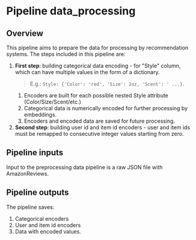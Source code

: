 # Pipeline data_processing

## Overview


This pipeline aims to prepare the data for processing by recommendation systems. The steps included in this pipeline are:
1. **First step**: building categorical data encoding - for "Style" column, which can have multiple values in the form of a dictionary. 
    > E.g.: `Style: {'Color': 'red', 'Size': 2oz, 'Scent': ' ...}`.
   1. Encoders are built for each possible nested Style attribute (Color/Size/Scent/etc.)
   2. Categorical data is numerically encoded for further processing by embeddings.
   3. Encoders and encoded data are saved for future processing.
2. **Second step**: building user id and item id encoders - user and item ids must be remapped to consecutive integer values starting from zero.


## Pipeline inputs

Input to the preprocessing data pipeline is a raw JSON file with AmazonReviews.

## Pipeline outputs

The pipeline saves:
1. Categorical encoders
2. User and item id encoders
3. Data with encoded values.